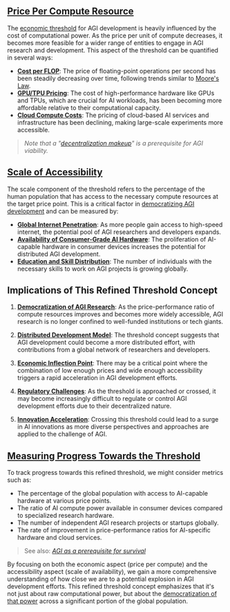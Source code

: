 ## [Price Per Compute Resource](/literary_products/joes_notes/PRICE_PER_COMPUTE.md)

The [economic threshold](/literary_products/joes_notes/ECONOMIC_THRESHOLD.md) for AGI development is heavily influenced by the cost of computational power. As the price per unit of compute decreases, it becomes more feasible for a wider range of entities to engage in AGI research and development. This aspect of the threshold can be quantified in several ways:

- **[Cost per FLOP](/literary_products/joes_notes/COST_PER_FLOP.md)**: The price of floating-point operations per second has been steadily decreasing over time, following trends similar to [Moore's Law](/literary_products/joes_notes/MOORES_LAW.md).
- **[GPU/TPU Pricing](/literary_products/joes_notes/GPU_TPU_PRICING.md)**: The cost of high-performance hardware like GPUs and TPUs, which are crucial for AI workloads, has been becoming more affordable relative to their computational capacity.
- **[Cloud Compute Costs](/literary_products/joes_notes/CLOUD_COMPUTE_COSTS.md)**: The pricing of cloud-based AI services and infrastructure has been declining, making large-scale experiments more accessible.

> *Note that a "[decentralization makeup](/literary_products/joes_notes/DECENTRALIZATION_MAKEUP.md)" is a prerequisite for AGI viability.*

## [Scale of Accessibility](/literary_products/joes_notes/SCALE_OF_ACCESSIBILITY.md)

The scale component of the threshold refers to the percentage of the human population that has access to the necessary compute resources at the target price point. This is a critical factor in [democratizing AGI development](/literary_products/joes_notes/DEMOCRATIZING_AGI.md) and can be measured by:

- **[Global Internet Penetration](/literary_products/joes_notes/GLOBAL_INTERNET_PENETRATION.md)**: As more people gain access to high-speed internet, the potential pool of AGI researchers and developers expands.
- **[Availability of Consumer-Grade AI Hardware](/literary_products/joes_notes/CONSUMER_AI_HARDWARE.md)**: The proliferation of AI-capable hardware in consumer devices increases the potential for distributed AGI development.
- **[Education and Skill Distribution](/literary_products/joes_notes/EDUCATION_SKILL_DISTRIBUTION.md)**: The number of individuals with the necessary skills to work on AGI projects is growing globally.

## Implications of This Refined Threshold Concept

1. **[Democratization of AGI Research](/literary_products/joes_notes/DEMOCRATIZING_AGI.md)**: As the price-performance ratio of compute resources improves and becomes more widely accessible, AGI research is no longer confined to well-funded institutions or tech giants.

2. **[Distributed Development Model](/literary_products/joes_notes/DISTRIBUTED_DEVELOPMENT.md)**: The threshold concept suggests that AGI development could become a more distributed effort, with contributions from a global network of researchers and developers.

3. **[Economic Inflection Point](/literary_products/joes_notes/ECONOMIC_INFLECTION_POINT.md)**: There may be a critical point where the combination of low enough prices and wide enough accessibility triggers a rapid acceleration in AGI development efforts.

4. **[Regulatory Challenges](/literary_products/joes_notes/REGULATORY_CHALLENGES.md)**: As the threshold is approached or crossed, it may become increasingly difficult to regulate or control AGI development efforts due to their decentralized nature.

5. **[Innovation Acceleration](/literary_products/joes_notes/INNOVATION_ACCELERATION.md)**: Crossing this threshold could lead to a surge in AI innovations as more diverse perspectives and approaches are applied to the challenge of AGI.

## [Measuring Progress Towards the Threshold](/literary_products/joes_notes/MEASURING_PROGRESS.md)

To track progress towards this refined threshold, we might consider metrics such as:

- The percentage of the global population with access to AI-capable hardware at various price points.
- The ratio of AI compute power available in consumer devices compared to specialized research hardware.
- The number of independent AGI research projects or startups globally.
- The rate of improvement in price-performance ratios for AI-specific hardware and cloud services.

> See also: *[AGI as a prerequisite for survival](/literary_products/joes_notes/AGI_SURVIVAL.md)*

By focusing on both the economic aspect (price per compute) and the accessibility aspect (scale of availability), we gain a more comprehensive understanding of how close we are to a potential explosion in AGI development efforts. This refined threshold concept emphasizes that it's not just about raw computational power, but about the [democratization of that power](/literary_products/joes_notes/DEMOCRATIZING_COMPUTE.md) across a significant portion of the global population.